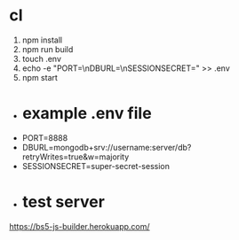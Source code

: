# cl

1. npm install
2. npm run build
3. touch .env
4. echo -e "PORT=<value>\nDBURL=<value>\nSESSIONSECRET=<value>" >> .env
5. npm start

-   # example .env file

*   PORT=8888
*   DBURL=mongodb+srv://username:server/db?retryWrites=true&w=majority
*   SESSIONSECRET=super-secret-session
  
-   # test server
https://bs5-js-builder.herokuapp.com/

